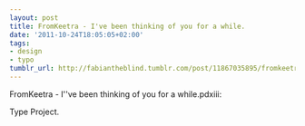 ```yaml
---
layout: post
title: FromKeetra - I've been thinking of you for a while.
date: '2011-10-24T18:05:05+02:00'
tags:
- design
- typo
tumblr_url: http://fabiantheblind.tumblr.com/post/11867035895/fromkeetra-ive-been-thinking-of-you-for-a-while
---
```

FromKeetra - I''ve been thinking of you for a while.pdxiii:

Type Project.
